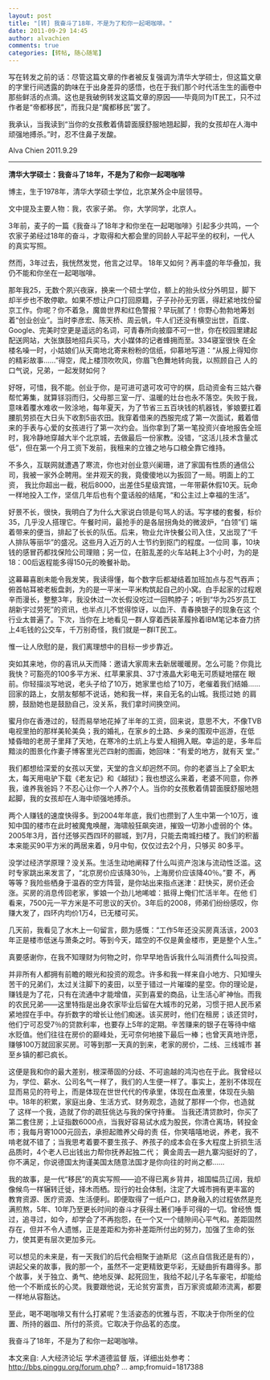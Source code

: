 ```yaml
---
layout: post
title: "[转] 我奋斗了18年，不是为了和你一起喝咖啡。"
date: 2011-09-29 14:45
author: alvachien
comments: true
categories: [转帖, 随心随笔]
---
```

写在转发之前的话：尽管这篇文章的作者被反复强调为清华大学硕士，但这篇文章的字里行间透露的韵味在于出身差异的感悟，也在于我们那个时代活生生的画卷中那些鲜活的点滴。这也是我破例转发这篇文章的原因——毕竟同为IT民工，只不过作者是“帝都移民”，而我只是“魔都移民”罢了。

我承认，当我读到“当你的女孩敷着倩碧面膜舒服地翘起脚，我的女孩却在人海中顽强地搏杀。”时，忍不住鼻子发酸。

Alva Chien
2011.9.29

<hr />

<strong>清华大学硕士：我奋斗了18年，不是为了和你一起喝咖啡</strong>

博主，生于1978年，清华大学硕士学位，北京某外企中层领导。

文中提及主要人物：我，农家子弟。
你，大学同学，北京人。

3年前，麦子的一篇《我奋斗了18年才和你坐在一起喝咖啡》引起多少共鸣，一个农家子弟经过18年的奋斗，才取得和大都会里的同龄人平起平坐的权利，一代人的真实写照。

然而，3年过去，我恍然发觉，他言之过早。 18年又如何？再丰盛的年华叠加，我仍不能和你坐在一起喝咖啡。

那年我25，无数个夙兴夜寐，换来一个硕士学位，额上的抬头纹分外明显，脚下却半步也不敢停歇。如果不想让户口打回原籍，子子孙孙无穷匮，得赶紧地找份留 京工作。你呢？你不着急，魔兽世界和红色警报？早玩腻了！你野心勃勃地筹划着“创业创业”。当时李彦宏、陈天桥、周云帆，牛人们还没有横空出世，百度、 Google、完美时空更是遥远的名词，可青春所向披靡不可一世，你在校园里建起配送网站，大张旗鼓地招兵买马，大小媒体的记者蜂拥而至。334寝室很快 在全楼名噪一时，小姑娘们从天南地北寄来粉粉的信纸，仰慕地写道：“从报上得知你的精彩故事……”得空，爬上楼顶吹吹风，你眉飞色舞地转向我，以照顾自己 人的口气说，兄弟，一起发财如何？

好呀，可惜，我不能。创业于你，是可进可退可攻可守的棋，启动资金有三姑六眷帮忙筹集，就算铩羽而归，父母那三室一厅、温暖的灶台也永不落空。失败于我， 意味着覆水难收一败涂地，每年夏天，为了节省三五百块钱的机器钱，爹娘要扛着腰肌劳损在大日头下收割5亩农田。我穿着借来的西服完成了第一次面试，戴着借 来的手表与心爱的女孩进行了第一次约会。当你拿到了第一笔投资兴奋地报告全班时，我冷静地穿越大半个北京城，去做最后一份家教。没错，“这活儿技术含量忒 低”，但在第一个月工资下发前，我租来的立锥之地与口粮全靠它维持。

不多久，互联网就遭遇了寒流，你也对创业意兴阑珊，进了家国有性质的通信公司，我被一家外企聘用。坐井观天的我，竟傻傻地以为扳回了一局。明面上的工资， 我比你超出一截，税后8000，出差住5星级宾馆，一年带薪休假10天。玩命一样地投入工作，坚信几年后也有个童话般的结尾，“和公主过上幸福的生活”。

好景不长，很快，我明白了为什么大家说白领是句骂人的话。写字楼的套餐，标价35，几乎没人搭理它。午餐时间，最抢手的是各层拐角处的微波炉，“白领”们 端着带来的便当，排起了长长的队伍。后来，物业允许快餐公司入住，又出现了“千人排队等丽华”的盛况。这些月入近万的人士节约到抠门的程度。一位同 事，10块钱的感冒药都找保险公司理赔；另一位，在脏乱差的火车站耗上3个小时，为的是18：00后返程能多得150元的晚餐补助。

这幕幕喜剧未能令我发笑，我读得懂，每个数字后都凝结着加班加点与忍气吞声；俯首帖耳被老板盘剥，为的是一平米一平米构筑起自己的小窝。白手起家的过程艰 辛而漫长，整整3年，我没休过一次长假没吃过一回鸭脖子；听到“华为25岁员工胡新宇过劳死”的资讯，也半点儿不觉得惊讶，以血汗、青春换银子的现象在这 个行业太普遍了。下次，当你在上地看见一群人穿着西装革履拎着IBM笔记本奋力挤上4毛钱的公交车，千万别奇怪，我们就是一群IT民工。

惟一让人欣慰的是，我们离理想中的目标一步步靠近。

突如其来地，你的喜讯从天而降：邀请大家周末去新居暖暖房。怎么可能？你竟比我快？可豁亮的100多平方米、红苹果家具、37寸液晶大彩电无可质疑地摆在 眼前。你轻描淡写地说，老头子给了10万，她家里也给了10万，老催着我们结婚……回家的路上，女朋友郁郁不说话，她和我一样，来自无名的山城。我揽过她 的肩膀，鼓励她也是鼓励自己，没关系，我们拿时间换空间。

蜜月你在香港过的，轻而易举地花掉了半年的工资，回来说，意思不大，不像TVB电视里拍的那样美轮美奂；我的婚礼，在家乡的土路、乡亲的围观中巡游，在低 矮昏暗的老房子里拜了天地，在寒冷的土炕上与爱人相拥入眠。幸运的是，多年后黯淡的图景化作妻子博客里光芒四射的图画，她回味：“有爱的地方，就有天 堂。”

我们都想给深爱的女孩以天堂，天堂的含义却迥然不同。你的老婆当上了全职太太，每天用电驴下载《老友记》和《越狱》；我也想这么来着，老婆不同意，你养我，谁养我爸妈？不忍心让你一个人养7个人。当你的女孩敷着倩碧面膜舒服地翘起脚，我的女孩却在人海中顽强地搏杀。

两个人赚钱的速度快得多。到2004年年底，我们也攒到了人生中第一个10万，谁知中国的楼市在此时被魔鬼唤醒，海啸般狂飙突进，摧毁一切渺小虚弱的个 体。2005年3月，首付还够买西四环的郦城，到7月，只能去南城扫楼了。我们的积蓄本来能买90平方米的两居来着，9月中旬，仅仅过去2个月，只够买 80多平。

没学过经济学原理？没关系。生活生动地阐释了什么叫资产泡沫与流动性泛滥。这时专家跳出来发言了，“北京房价应该降30％，上海房价应该降40％。”要 不，再等等？我险些栖身于温吞的空方阵营，是你站出来指点迷津：赶快买，房价还会涨。买房的消息传回老家，爹娘一个劲儿地唏嘘：抵得上俺们忙活半年。在他 们看来，7500元一平方米是不可思议的天价。3年后的2008，师弟们纷纷感叹，你赚大发了，四环内均价1万4，已无楼可买。

几天前，我看见了水木上一句留言，颇为感慨：“工作5年还没买房真活该，2003年正是楼市低迷与萧条之时。等到今天，踏空的不仅是黄金楼市，更是整个人生。”

真要感谢你，在我不知理财为何物之时，你早早地告诉我什么叫消费什么叫投资。

并非所有人都拥有前瞻的眼光和投资的观念。许多和我一样来自小地方、只知埋头苦干的兄弟们，太过关注脚下的麦田，以至于错过一片璀璨的星空。你的理论是， 赚钱是为了花，只有在流通中才能增值，买到喜爱的商品，让生活心旷神怡。而我的农民兄弟——这里特指是出身农家毕业后留在大城市的兄弟，习惯于把人民币紧 紧地捏在手中。存折数字的增长让他们痴迷。该买房时，他们在租房；该还贷时，他们宁可忍受7％的贷款利率，也要存上5年的定期。辛苦赚来的银子在等待中缩 水贬值。他们往往在房价的巅峰处，无可奈何地接下最后一棒；也曾天真地许愿，赚够100万就回家买房。可等到那一天真的到来，老家的房价，二线、三线城市 甚至乡镇的都已疯长。

这便是我和你的最大差别，根深蒂固的分歧、不可逾越的鸿沟也在于此。我曾经以为，学位、薪水、公司名气一样了，我们的人生便一样了。事实上，差别不体现在 显而易见的符号上，而是体现在世世代代的传承里，体现在血液里，体现在头脑中。18年的积累，家庭出身、生活方式、财务观念，造就了那样一个你，也造就了 这样一个我，造就了你的疏狂佻达与我的保守持重。
当我还清贷款时，你买了第二套住房；上证指数6000点，当我好容易试水成为股民，你清仓离场，转投金市；我每月寄1000元回去，承担起赡养父母的责 任，你笑嘻嘻地说，养老，我不啃老就不错了；当我思考着要不要生孩子、养孩子的成本会在多大程度上折损生活品质时，4个老人已出钱出力帮你抚养起独二代； 黄金周去一趟九寨沟挺好的了，你不满足，你说德国太拘谨美国太随意法国才是你向往的时尚之都……

我的故事，是一代“移民”的真实写照——迫不得已离乡背井，祖国幅员辽阔，我却像候鸟一样辗转迁徙，择木而栖。现行的社会体制，注定了大城市拥有更丰富的 教育资源、医疗资源、生活便利。即便取得了一纸户口，跻身融入的过程依然是充满煎熬，5年、10年乃至更长时间的奋斗才获得土著们唾手可得的一切。曾经愤 慨过，追寻过，如今，却学会了不再抱怨，在一个又一个缝隙间心平气和。差距固然存在，但并不令人遗憾，正是差距和为弥补差距所付出的努力，加强了生命的张 力，使其更有层次更加多元。

可以想见的未来是，有一天我们的后代会相聚于迪斯尼（这点自信我还是有的），讲起父亲的故事，我的那一个，虽然不一定更精致更华彩，无疑曲折有趣得多。那 个故事，关于独立、勇气、绝地反弹、起死回生，我给不起儿子名车豪宅，却能给他一个不断成长的心灵。我要跟他说，无论贫穷富贵，百万家资或颠沛流离，都要 一样地从容豁达。

至此，喝不喝咖啡又有什么打紧呢？生活姿态的优雅与否，不取决于你所坐的位置、所持的器皿、所付的茶资。它取决于你品茗的态度。

我奋斗了18年，不是为了和你一起喝咖啡。

本文来自: 人大经济论坛 学术道德监督 版，详细出处参考： http://bbs.pinggu.org/forum.php? ... amp;fromuid=1817388
